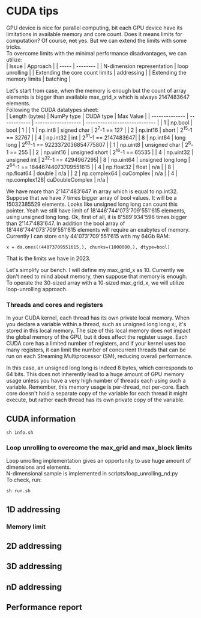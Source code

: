 # CUDA tips
GPU device is nice for parallel computing, bit each GPU device have its limitations in available memory and core count. Does it means limits for computation? Of course, ~~not~~ yes.
But we can extend the limits with some tricks.  
To overcome limits with the minimal performance disadvantages, we can utilize:  
| Issue | Approach |
| ----- | -------- |
| N-dimension representation | loop unrolling |
| Extending the core count limits | addressing |
| Extending the memory limits | batching |
  
Let's start from case, when the memory is enough but the count of array elements is bigger than available max_grid_x which is always 2147483647 elements.  
Following the CUDA datatypes  sheet:  
| Length (bytes) | NumPy type   | CUDA type           | Max Value                     |
| -------------- | ------------ | ------------------- | ----------------------------- |
| 1              | np.bool      | bool                | 1                             |
| 1              | np.int8      | signed char         | 2<sup>7</sup>-1 == 127        |
| 2              | np.int16     | short               | 2<sup>15</sup>-1 == 32767     |
| 4              | np.int32     | int                 | 2<sup>31</sup>-1 == 2147483647|
| 8              | np.int64     | long long           | 2<sup>63</sup>-1 == 9223372036854775807 |
| 1              | np.uint8     | unsigned char       | 2<sup>8</sup>-1 == 255        |
| 2              | np.uint16    | unsigned short      | 2<sup>16</sup>-1 == 65535     |
| 4              | np.uint32    | unsigned int        | 2<sup>32</sup>-1 == 4294967295|
| 8              | np.uint64    | unsigned long long  | 2<sup>64</sup>-1 == 18446744073709551615 |
| 4              | np.float32   | float               | n/a                           |
| 8              | np.float64   | double              | n/a                           |
| 2              | np.complex64 | cuComplex           | n/a                           |
| 4              | np.complex128| cuDoubleComplex     | n/a                           |
  
We have more than 2'147'483'647 in array which is equal to np.int32. Suppose that we have 7 times bigger array of bool values. It will be a 15032385529 elements. Looks like unsigned long long can count this pointer. Yeah we still have limit of 18'446'744'073'709'551'615 elements, using unsigned long long. Ok, first of all, it is 8'589'934'596 times bigger than 2'147'483'647. In addition the bool array of 18'446'744'073'709'551'615 elements will require an exabytes of memory. Currently I can store only 44'073'709'551'615 with my 64Gb RAM:
```
x = da.ones((44073709551615,), chunks=(1000000,), dtype=bool)
```
That is the limits we have in 2023.  
  
Let's simplify our bench. I will define my max_grid_x as 10. Currently we don't need to mind about memory, then suppose that memory is enough.  
To operate the 30-sized array with a 10-sized max_grid_x, we will utilize loop-unrolling approach.

### Threads and cores and registers
In your CUDA kernel, each thread has its own private local memory. When you declare a variable within a thread, such as unsigned long long x;, it's stored in this local memory. The size of this local memory does not impact the global memory of the GPU, but it does affect the register usage. Each CUDA core has a limited number of registers, and if your kernel uses too many registers, it can limit the number of concurrent threads that can be run on each Streaming Multiprocessor (SM), reducing overall performance.  
  
In this case, an unsigned long long is indeed 8 bytes, which corresponds to 64 bits. This does not inherently lead to a huge amount of GPU memory usage unless you have a very high number of threads each using such a variable. Remember, this memory usage is per-thread, not per-core. Each core doesn't hold a separate copy of the variable for each thread it might execute, but rather each thread has its own private copy of the variable.
## CUDA information
```
sh info.sh
```
### Loop unrolling to overcome the max_grid and max_block limits
Loop unrolling implementation gives an opportunity to use huge amount of dimensions and elements.  
N-dimensional sample is implemented in scripts/loop_unrolling_nd.py  
To check, run:
```
sh run.sh
```
## 1D addressing
### 
### Memory limit
## 2D addressing
## 3D addressing
## nD addressing
## Performance report